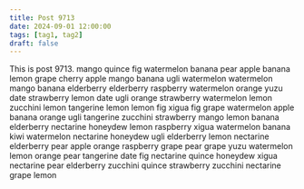 ```yaml
---
title: Post 9713
date: 2024-09-01 12:00:00
tags: [tag1, tag2]
draft: false
---
```

This is post 9713.
mango
quince
fig
watermelon
banana
pear
apple
banana
lemon
grape
cherry
apple
mango
banana
ugli
watermelon
watermelon
mango
banana
elderberry
elderberry
raspberry
watermelon
orange
yuzu
date
strawberry
lemon
date
ugli
orange
strawberry
watermelon
lemon
zucchini
lemon
tangerine
lemon
lemon
fig
xigua
fig
grape
watermelon
apple
banana
orange
ugli
tangerine
zucchini
strawberry
mango
lemon
banana
elderberry
nectarine
honeydew
lemon
raspberry
xigua
watermelon
banana
kiwi
watermelon
nectarine
honeydew
ugli
elderberry
lemon
nectarine
elderberry
pear
apple
orange
raspberry
grape
pear
grape
yuzu
watermelon
lemon
orange
pear
tangerine
date
fig
nectarine
quince
honeydew
xigua
nectarine
pear
elderberry
zucchini
quince
strawberry
zucchini
nectarine
grape
lemon
